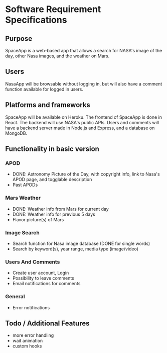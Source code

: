 # Software Requirement Specifications

## Purpose

SpaceApp is a web-based app that allows a search for NASA's image of the day, other Nasa images, and the weather on Mars.

## Users

NasaApp will be browsable without logging in, but will also have a comment function available for logged in users.

## Platforms and frameworks

SpaceApp will be available on Heroku. The frontend of SpaceApp is done in React. The backend will use NASA's public APIs. Users and comments will have a backend server made in Node.js and Express, and a database on MongoDB.

## Functionality in basic version
### APOD
- DONE: Astronomy Picture of the Day, with copyright info, link to Nasa's APOD page, and togglable description
- Past APODs

### Mars Weather
- DONE: Weather info from Mars for current day
- DONE: Weather info for previous 5 days
- Flavor picture(s) of Mars

### Image Search
- Search function for Nasa image database (DONE for single words)
- Search by keyword(s), year range, media type (image/video)

### Users And Comments
- Create user account, Login
- Possibility to leave comments
- Email notifications for comments

### General
- Error notifications


## Todo / Additional Features
- more error handling
- wait animation
- custom hooks